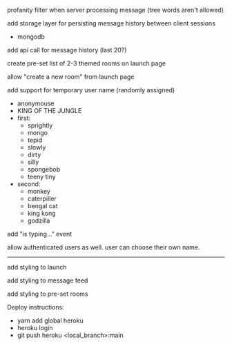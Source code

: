 profanity filter when server processing message (tree words aren't allowed)

add storage layer for persisting message history between client sessions
* mongodb

add api call for message history (last 20?)

create pre-set list of 2-3 themed rooms on launch page

allow "create a new room" from launch page

add support for temporary user name (randomly assigned)
* anonymouse
* KING OF THE JUNGLE
* first:
    * sprightly
    * mongo
    * tepid
    * slowly
    * dirty
    * silly
    * spongebob
    * teeny tiny
* second:
    * monkey
    * caterpiller
    * bengal cat
    * king kong
    * godzilla

add "is typing..." event

allow authenticated users as well. user can choose their own name.

---

add styling to launch

add styling to message feed

add styling to pre-set rooms


Deploy instructions:
* yarn add global heroku
* heroku login
* git push heroku <local_branch>:main